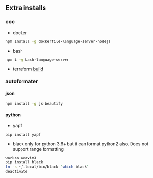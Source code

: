 ## Extra installs

### coc

- docker 
```sh
npm install -g dockerfile-language-server-nodejs
```
- bash 
```sh
npm i -g bash-language-server
```
- terraform [build](https://github.com/juliosueiras/terraform-lsp)


### autoformater

#### json
```sh
npm install -g js-beautify
```

#### python
- yapf
```sh
pip install yapf
```
- black
only for python 3.6+ but it can format python2 also. Does not support range formatting
```sh
workon neovim3
pip install black
ln -s ~/.local/bin/black `which black`
deactivate
```
